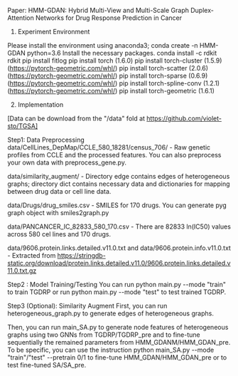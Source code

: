Paper: HMM-GDAN: Hybrid Multi-View and Multi-Scale Graph Duplex-Attention Networks for Drug Response Prediction in Cancer

1. Experiment Environment

Please install the environment using anaconda3;
conda create -n HMM-GDAN python=3.6
Install the necessary packages.
conda install -c rdkit rdkit
pip install fitlog
pip install torch (1.6.0)
pip install torch-cluster (1.5.9) (https://pytorch-geometric.com/whl/)
pip install torch-scatter (2.0.6) (https://pytorch-geometric.com/whl/)
pip install torch-sparse (0.6.9) (https://pytorch-geometric.com/whl/)
pip install torch-spline-conv (1.2.1) (https://pytorch-geometric.com/whl/)
pip install torch-geometric (1.6.1)

2. Implementation

[Data can be download from the "/data" fold at https://github.com/violet-sto/TGSA]
   
Step1: Data Preprocessing
data/CellLines_DepMap/CCLE_580_18281/census_706/ - Raw genetic profiles from CCLE and the processed features. You can also preprocess your own data with preprocess_gene.py.

data/similarity_augment/ - Directory edge contains edges of heterogeneous graphs; directory dict contains necessary data and dictionaries for mapping between drug data or cell line data.

data/Drugs/drug_smiles.csv - SMILES for 170 drugs. You can generate pyg graph object with smiles2graph.py

data/PANCANCER_IC_82833_580_170.csv - There are 82833 ln(IC50) values across 580 cel lines and 170 drugs.

data/9606.protein.links.detailed.v11.0.txt and data/9606.protein.info.v11.0.txt - Extracted from https://stringdb-static.org/download/protein.links.detailed.v11.0/9606.protein.links.detailed.v11.0.txt.gz

Step2 : Model Training/Testing
You can run python main.py --mode "train" to train TGDRP or run python main.py --mode "test" to test trained TGDRP.

Step3 (Optional): Similarity Augment
First, you can run heterogeneous_graph.py to generate edges of heterogeneous graphs.

Then, you can run main_SA.py to generate node features of heterogeneous graphs using two GNNs from TGDRP/TGDRP_pre and to fine-tune sequentially the remained parameters from HMM_GDANM/HMM_GDAN_pre. To be specific, you can use the instruction python main_SA.py --mode "train"/"test" --pretrain 0/1 to fine-tune HMM_GDAN/HMM_GDAN_pre or to test fine-tuned SA/SA_pre.
